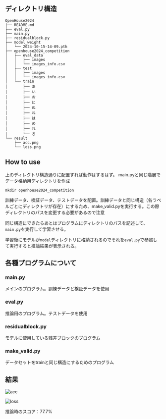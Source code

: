## ディレクトリ構造
```
OpenHouse2024
├── README.md
├── eval.py
├── main.py
├── residualblock.py
├── model_weight
│   └── 2024-10-15-14-09.pth
├── openhouse2024_competition
│   ├── eval_data
│   │   ├── images
│   │   └── images_info.csv
│   ├── test
│   │   ├── images
│   │   └── images_info.csv
│   └── train
│       ├── あ
│       ├── い
│       ├── お
│       ├── に
│       ├── ぬ
│       ├── ね
│       ├── は
│       ├── め
│       ├── れ
│       └── ろ
└── result
    ├── acc.png
    └── loss.png
```
## How to use
上のディレクトリ構造通りに配置すれば動作はするはず。
main.pyと同じ階層でデータ格納用ディレクトリを作成
```
mkdir openhouse2024_competition
```
訓練データ、検証データ、テストデータを配置。訓練データと同じ構造（各ラベルごとにディレクトリが存在）にするため、make_valid.pyを実行する。この際ディレクトリのパスを変更する必要があるので注意

同じ構造にできたらあとはプログラムにディレクトリのパスを記述して、`main.py`を実行して学習させる。

学習後にモデルが`model`ディレクトリに格納されるのでそれを`eval.py`で参照して実行すると推論結果が表示される。
## 各種プログラムについて
### main.py

メインのプログラム。訓練データと検証データを使用

### eval.py

推論用のプログラム。テストデータを使用

### residualblock.py

モデルに使用している残差ブロックのプログラム

### make_valid.py

データセットをtrainと同じ構造にするためのプログラム

## 結果
![acc](https://github.com/user-attachments/assets/c60ec00d-fe56-4297-b4e8-65a83481591e)

![loss](https://github.com/user-attachments/assets/dea45a72-7994-473e-8863-0a4b95ba929e)

推論時のスコア：77.7%